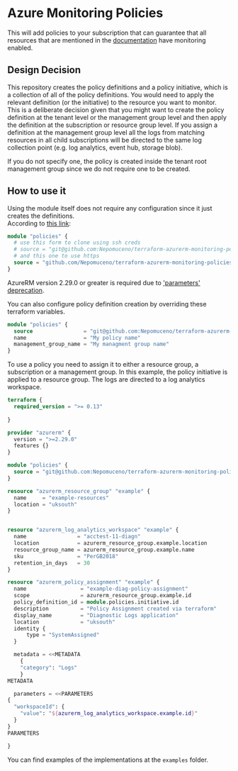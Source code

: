 # Azure Monitoring Policies

This will add policies to your subscription that can guarantee that all resources that are mentioned in the [documentation](https://docs.microsoft.com/en-us/azure/azure-monitor/platform/resource-logs-categories) have monitoring enabled.

## Design Decision

This repository creates the policy definitions and a policy initiative, which is a collection of all of the policy definitions. You would need to apply the relevant definition (or the initiative) to the resource you want to monitor. This is a deliberate decision given that you might want to create the policy definition at the tenant level or the management group level and then apply the definition at the subscription or resource group level. If you assign a definition at the management group level all the logs from matching resources in all child subscriptions will be directed to the same log collection point (e.g. log analytics, event hub, storage blob).

If you do not specify one, the policy is created inside the tenant root management group since we do not require one to be created.

## How to use it

Using the module itself does not require any configuration since it just creates the definitions.  
According to [this link](https://www.terraform.io/docs/modules/sources.html#github):

```terraform
module "policies" {
  # use this form to clone using ssh creds
  # source = "git@github.com:Nepomuceno/terraform-azurerm-monitoring-policies.git"
  # and this one to use https
  source = "github.com/Nepomuceno/terraform-azurerm-monitoring-policies.git"
}
```

AzureRM version 2.29.0 or greater is required due to ['parameters' deprecation](https://github.com/terraform-providers/terraform-provider-azurerm/pull/8270).

You can also configure policy definition creation by overriding these terraform variables.

```terraform
module "policies" {
  source                = "git@github.com:Nepomuceno/terraform-azurerm-monitoring-policies.git"
  name                  = "My policy name"
  management_group_name = "My managment group name"
}
```

To use a policy you need to assign it to either a resource group, a subscription or a management group. In this example, the policy initiative is applied to a resource group. The logs are directed to a log analytics workspace.  

```terraform
terraform {
  required_version = ">= 0.13"
  
}

provider "azurerm" {
  version = ">=2.29.0"
  features {}
}

module "policies" {
  source = "git@github.com:Nepomuceno/terraform-azurerm-monitoring-policies.git"
}

resource "azurerm_resource_group" "example" {
  name     = "example-resources"
  location = "uksouth"
}


resource "azurerm_log_analytics_workspace" "example" {
  name                = "acctest-11-diagn"
  location            = azurerm_resource_group.example.location
  resource_group_name = azurerm_resource_group.example.name
  sku                 = "PerGB2018"
  retention_in_days   = 30
}

resource "azurerm_policy_assignment" "example" {
  name                 = "example-diag-policy-assignment"
  scope                = azurerm_resource_group.example.id
  policy_definition_id = module.policies.initiative.id
  description          = "Policy Assignment created via terraform"
  display_name         = "Diagnostic Logs application"
  location             = "uksouth"
  identity {
      type = "SystemAssigned"
  }

  metadata = <<METADATA
    {
    "category": "Logs"
    }
METADATA

  parameters = <<PARAMETERS
{
  "workspaceId": {
    "value": "${azurerm_log_analytics_workspace.example.id}"
  }
}
PARAMETERS

}
```

You can find examples of the implementations at the `examples` folder.

